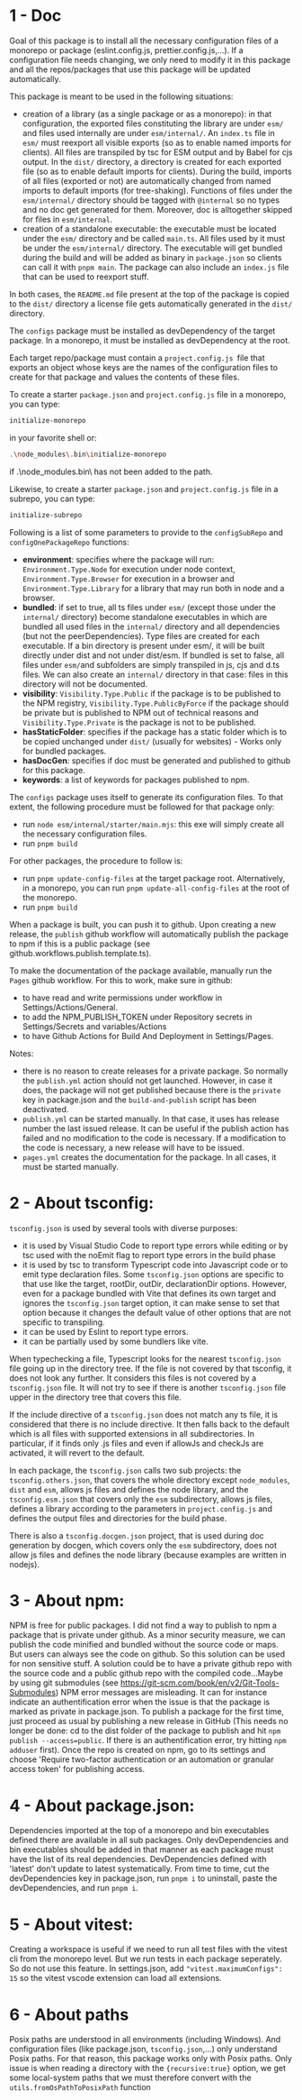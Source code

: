 <!-- LTeX: language=en-US -->

# 1 - Doc

Goal of this package is to install all the necessary configuration files of a monorepo or package (eslint.config.js, prettier.config.js,...). If a configuration file needs changing, we only need to modify it in this package and all the repos/packages that use this package will be updated automatically.

This package is meant to be used in the following situations:

- creation of a library (as a single package or as a monorepo): in that configuration, the exported files constituting the library are under `esm/` and files used internally are under `esm/internal/`. An `index.ts` file in `esm/` must reexport all visible exports (so as to enable named imports for clients). All files are transpiled by tsc for ESM output and by Babel for cjs output. In the `dist/` directory, a directory is created for each exported file (so as to enable default imports for clients). During the build, imports of all files (exported or not) are automatically changed from named imports to default imports (for tree-shaking). Functions of files under the `esm/internal/` directory should be tagged with `@internal` so no types and no doc get generated for them. Moreover, doc is alltogether skipped for files in `esm/internal`.
- creation of a standalone executable: the executable must be located under the `esm/` directory and be called `main.ts`. All files used by it must be under the `esm/internal/` directory. The executable will get bundled during the build and will be added as binary in `package.json` so clients can call it with `pnpm main`. The package can also include an `index.js` file that can be used to reexport stuff.

In both cases, the `README.md` file present at the top of the package is copied to the `dist/` directory a license file gets automatically generated in the `dist/` directory.

The `configs` package must be installed as devDependency of the target package. In a monorepo, it must be installed as devDependency at the root.

Each target repo/package must contain a `project.config.js `file that exports an object whose keys are the names of the configuration files to create for that package and values the contents of these files.

To create a starter `package.json` and `project.config.js` file in a monorepo, you can type:

```sh
initialize-monorepo
```

in your favorite shell or:

```sh
.\node_modules\.bin\initialize-monorepo
```

if .\node_modules\.bin\ has not been added to the path.

Likewise, to create a starter `package.json` and `project.config.js` file in a subrepo, you can type:

```sh
initialize-subrepo
```

Following is a list of some parameters to provide to the `configSubRepo` and `configOnePackageRepo` functions:

- **environment**: specifies where the package will run: `Environment.Type.Node` for execution under node context, `Environment.Type.Browser` for execution in a browser and `Environment.Type.Library` for a library that may run both in node and a browser.
- **bundled**: if set to true, all ts files under `esm/` (except those under the `internal/` directory) become standalone executables in which are bundled all used files in the `internal/` directory and all dependencies (but not the peerDependencies). Type files are created for each executable. If a bin directory is present under esm/, it will be built directly under dist and not under dist/esm. If bundled is set to false, all files under `esm/`and subfolders are simply transpiled in js, cjs and d.ts files. We can also create an `internal/` directory in that case: files in this directory will not be documented.
- **visibility**: `Visibility.Type.Public` if the package is to be published to the NPM registry, `Visibility.Type.PublicByForce` if the package should be private but is published to NPM out of technical reasons and `Visibility.Type.Private` is the package is not to be published.
- **hasStaticFolder**: specifies if the package has a static folder which is to be copied unchanged under `dist/` (usually for websites) - Works only for bundled packages.
- **hasDocGen**: specifies if doc must be generated and published to github for this package.
- **keywords**: a list of keywords for packages published to npm.

The `configs` package uses itself to generate its configuration files. To that extent, the following procedure must be followed for that package only:

- run `node esm/internal/starter/main.mjs`: this exe will simply create all the necessary configuration files.
- run `pnpm build`

For other packages, the procedure to follow is:

- run `pnpm update-config-files` at the target package root. Alternatively, in a monorepo, you can run `pnpm update-all-config-files` at the root of the monorepo.
- run `pnpm build`

When a package is built, you can push it to github. Upon creating a new release, the `publish` github workflow will automatically publish the package to npm if this is a public package (see github.workflows.publish.template.ts).

To make the documentation of the package available, manually run the `Pages` github workflow.
For this to work, make sure in github:

- to have read and write permissions under workflow in Settings/Actions/General.
- to add the NPM_PUBLISH_TOKEN under Repository secrets in Settings/Secrets and variables/Actions
- to have Github Actions for Build And Deployment in Settings/Pages.

Notes:

- there is no reason to create releases for a private package. So normally the `publish.yml` action should not get launched. However, in case it does, the package will not get published because there is the `private` key in package.json and the `build-and-publish` script has been deactivated.
- `publish.yml` can be started manually. In that case, it uses has release number the last issued release. It can be useful if the publish action has failed and no modification to the code is necessary. If a modification to the code is necessary, a new release will have to be issued.
- `pages.yml` creates the documentation for the package. In all cases, it must be started manually.

# 2 - About tsconfig:

`tsconfig.json` is used by several tools with diverse purposes:

- it is used by Visual Studio Code to report type errors while editing or by tsc used with the noEmit flag to report type errors in the build phase
- it is used by tsc to transform Typescript code into Javascript code or to emit type declaration files. Some `tsconfig.json` options are specific to that use like the target, rootDir, outDir, declarationDir options. However, even for a package bundled with Vite that defines its own target and ignores the `tsconfig.json` target option, it can make sense to set that option because it changes the default value of other options that are not specific to transpiling.
- it can be used by Eslint to report type errors.
- it can be partially used by some bundlers like vite.

When typechecking a file, Typescript looks for the nearest `tsconfig.json` file going up in the directory tree. If the file is not covered by that tsconfig, it does not look any further. It considers this files is not covered by a `tsconfig.json` file. It will not try to see if there is another `tsconfig.json` file upper in the directory tree that covers this file.

If the include directive of a `tsconfig.json` does not match any ts file, it is considered that there is no include directive. It then falls back to the default which is all files with supported extensions in all subdirectories. In particular, if it finds only .js files and even if allowJs and checkJs are activated, it will revert to the default.

In each package, the `tsconfig.json` calls two sub projects: the `tsconfig.others.json`, that covers the whole directory except `node_modules`, `dist` and `esm`, allows js files and defines the node library, and the `tsconfig.esm.json` that covers only the `esm` subdirectory, allows js files, defines a library according to the parameters in `project.config.js` and defines the output files and directories for the build phase.

There is also a `tsconfig.docgen.json` project, that is used during doc generation by docgen, which covers only the `esm` subdirectory, does not allow js files and defines the node library (because examples are written in nodejs).

# 3 - About npm:

NPM is free for public packages. I did not find a way to publish to npm a package that is private under github. As a minor security measure, we can publish the code minified and bundled without the source code or maps. But users can always see the code on github. So this solution can be used for non sensitive stuff. A solution could be to have a private github repo with the source code and a public github repo with the compiled code...Maybe by using git submodules (see https://git-scm.com/book/en/v2/Git-Tools-Submodules)
NPM error messages are misleading. It can for instance indicate an authentification error when the issue is that the package is marked as private in package.json.
To publish a package for the first time, just proceed as usual by publishing a new release in GitHub (This needs no longer be done: cd to the dist folder of the package to publish and hit `npm publish --access=public`. If there is an authentification error, try hitting `npm adduser` first). Once the repo is created on npm, go to its settings and choose 'Require two-factor authentication or an automation or granular access token' for publishing access.

# 4 - About package.json:

Dependencies imported at the top of a monorepo and bin executables defined there are available in all sub packages. Only devDependencies and bin executables should be added in that manner as each package must have the list of its real dependencies.
DevDependencies defined with 'latest' don't update to latest systematically. From time to time, cut the devDependencies key in package.json, run `pnpm i` to uninstall, paste the devDependencies, and run `pnpm i`.

# 5 - About vitest:

Creating a workspace is useful if we need to run all test files with the vitest cli from the monorepo level. But we run tests in each package seperately. So do not use this feature. In settings.json, add `"vitest.maximumConfigs": 15` so the vitest vscode extension can load all extensions.

# 6 - About paths

Posix paths are understood in all environments (including Windows). And configuration files (like package.json, `tsconfig.json`,...) only understand Posix paths. For that reason, this package works only with Posix paths. Only issue is when reading a directory with the `{recursive:true}` option, we get some local-system paths that we must therefore convert with the `utils.fromOsPathToPosixPath` function
